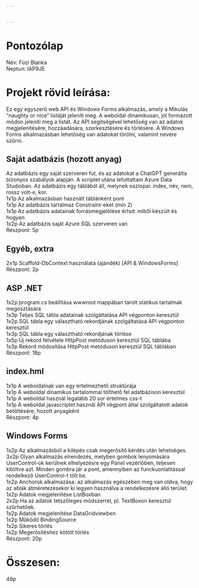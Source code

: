 ```yaml
---


---
```


<h1 id="pontozólap">Pontozólap</h1>
<p>Név: Füzi Blanka<br>
Neptun: IAP9JE</p>
<h1 id="projekt-rövid-leírása">Projekt rövid leírása:</h1>
<p>Ez egy egyszerű web API és Windows Forms alkalmazás, amely a Mikulás “naughty or nice” listáját jeleníti meg.  A weboldal dinamikusan, jól formázott módon jeleníti meg a listát. Az API segítségével lehetőség van az adatok megjelenítésére, hozzáadására, szerkesztésére és törlésére. A Windows Forms alkalmazásban lehetőség van adatokat törölni, valamint nevére szűrni.</p>
<h2 id="saját-adatbázis-hozott-anyag">Saját adatbázis (hozott anyag)</h2>
<p>Az adatbázis egy saját szerveren fut, és az adatokat a ChatGPT generálta bizonyos szabályok alapján. A scriptet utána lefuttattam Azure Data Studioban. Az adatbázis egy táblából áll, melynek oszlopai: index, név, nem, rossz volt-e, kor.<br>
1x1p Az alkalmazásban használt táblánként pont<br>
1x1p Az adatbázis tartalmaz Constraint-eket (min 2)<br>
1x1p Az adatbázis adatainak forrásmegjelölése értsd: miből készült és hogyan<br>
1x2p Az adatbázis saját Azure SQL szerveren van<br>
Részpont: 5p</p>
<h2 id="egyéb--extra">Egyéb,  extra</h2>
<p>2x1p Scaffold-DbContext használata (ajándék) [API &amp; WindowsForms]<br>
Részpont: 2p</p>
<h2 id="asp-.net">ASP .NET</h2>
<p>1x2p program.cs beállítása wwwroot mappában tárolt statikus tartalmak megosztására<br>
1x3p Teljes SQL tábla adatainak szolgáltatása API végponton keresztül<br>
1x2p SQL tábla egy választható rekordjának szolgáltatása API végponton keresztül<br>
1x3p SQL tábla egy választható rekordjának törlése<br>
1x5p Új rekord felvétele HttpPost metóduson keresztül SQL táblába<br>
1x3p Rekord módosítása HttpPost metóduson keresztül SQL táblában<br>
Részpont: 18p</p>
<h2 id="index.hml">index.hml</h2>
<p>1x1p A weboldalnak van egy értelmezhető struktúrája<br>
1x1p A weboldal dinamikus tartalommal tölthető fel adatbázison keresztül<br>
1x1p A weboldal használ legalább 20 sor értelmes css-t<br>
1x1p A weboldal javascriptet használ API végpont által szolgáltatott adatok betöltésére, hozott anyagként<br>
Részpont: 4p</p>
<h2 id="windows-forms">Windows Forms</h2>
<p>1x2p Az alkalmazásból a kilépés csak megerősítő kérdés után lehetséges.<br>
3x2p Olyan alkalmazás elrendezés, melyben gombok lenyomására UserControl-ok kerülnek elhelyezésre egy Panel vezérlőben, teljesen kitöltve azt. Minden gombra jár a pont, amennyiben az funckuonlalitással rendelkező UserControl-t tölt be.<br>
1x2p Anchorok alkalmazása: az alkalmazás egészében meg van oldva, hogy az ablak átméretezésekor ki legyen használva a rendelkezésre álló terület.<br>
1x2p Adatok megjelenítése ListBoxban<br>
2x2p Ha az adatok tetszőleges módszerrel, pl. TextBoxon keresztül szűrhetőek.<br>
1x2p Adatok megjelenítése DataGridviewben<br>
1x2p Működő BindingSource<br>
1x2p Sikeres törlés<br>
1x2p Megerősítéshez kötött törlés<br>
Részpont: 20p</p>
<h1 id="összesen">Összesen:</h1>
<p>49p</p>

